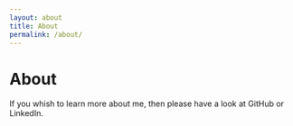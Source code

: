 ```yaml
---
layout: about
title: About
permalink: /about/
---
```

# About

If you whish to learn more about me, then please have a look at GitHub or LinkedIn.
